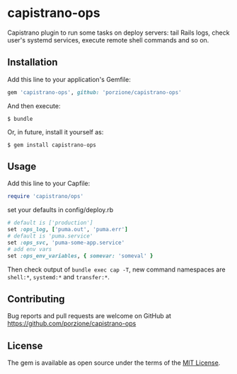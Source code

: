 # capistrano-ops

Capistrano plugin to run some tasks on deploy servers: tail Rails logs, check user's systemd services, execute remote shell commands and so on.

## Installation

Add this line to your application's Gemfile:

```ruby
gem 'capistrano-ops', github: 'porzione/capistrano-ops'
```

And then execute:

    $ bundle

Or, in future, install it yourself as:

    $ gem install capistrano-ops

## Usage

Add this line to your Capfile:

```ruby
require 'capistrano/ops'
```

set your defaults in config/deploy.rb

```ruby
# default is ['production']
set :ops_log, ['puma.out', 'puma.err']
# default is 'puma.service'
set :ops_svc, 'puma-some-app.service'
# add env vars
set :ops_env_variables, { somevar: 'someval' }
```

Then check output of `bundle exec cap -T`, new command namespaces are `shell:*`, `systemd:*` and `transfer:*`.

## Contributing

Bug reports and pull requests are welcome on GitHub at https://github.com/porzione/capistrano-ops

## License

The gem is available as open source under the terms of the [MIT License](https://opensource.org/licenses/MIT).
